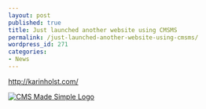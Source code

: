 ```yaml
---
layout: post
published: true
title: Just launched another website using CMSMS
permalink: /just-launched-another-website-using-cmsms/
wordpress_id: 271
categories:
- News
---
```

<a href="http://karinholst.com/">http://karinholst.com/</a>

<a href="http://www.cmsmadesimple.org/" title="CMS Made Simple Logo"><img src="http://lh6.ggpht.com/-nyG0O8cBUn0/UVl9SEgQEZI/AAAAAAAAFjY/uztby2p8FUc/logo1.png" alt="CMS Made Simple Logo" /></a>


